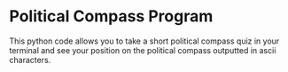 # Political Compass Program

This python code allows you to take a short political compass quiz in your terminal and see your position on the political compass outputted in ascii characters. 
